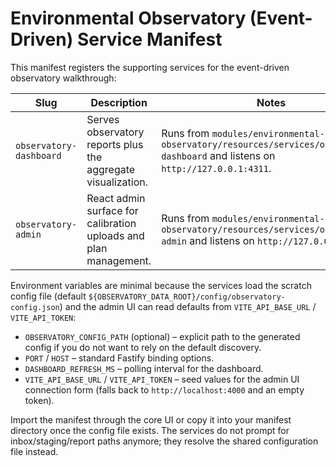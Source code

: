 # Environmental Observatory (Event-Driven) Service Manifest

This manifest registers the supporting services for the event-driven observatory walkthrough:

| Slug | Description | Notes |
| --- | --- | --- |
| `observatory-dashboard` | Serves observatory reports plus the aggregate visualization. | Runs from `modules/environmental-observatory/resources/services/observatory-dashboard` and listens on `http://127.0.0.1:4311`. |
| `observatory-admin` | React admin surface for calibration uploads and plan management. | Runs from `modules/environmental-observatory/resources/services/observatory-admin` and listens on `http://127.0.0.1:4322`. |

Environment variables are minimal because the services load the scratch config file (default `${OBSERVATORY_DATA_ROOT}/config/observatory-config.json`) and the admin UI can read defaults from `VITE_API_BASE_URL` / `VITE_API_TOKEN`:

- `OBSERVATORY_CONFIG_PATH` (optional) – explicit path to the generated config if you do not want to rely on the default discovery.
- `PORT` / `HOST` – standard Fastify binding options.
- `DASHBOARD_REFRESH_MS` – polling interval for the dashboard.
- `VITE_API_BASE_URL` / `VITE_API_TOKEN` – seed values for the admin UI connection form (falls back to `http://localhost:4000` and an empty token).

Import the manifest through the core UI or copy it into your manifest directory once the config file exists. The services do not prompt for inbox/staging/report paths anymore; they resolve the shared configuration file instead.
